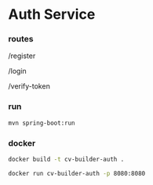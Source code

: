 # Auth Service

### routes
/register

/login

/verify-token

### run
```bash
mvn spring-boot:run
```

### docker
```bash
docker build -t cv-builder-auth .
```

```bash
docker run cv-builder-auth -p 8080:8080
```
